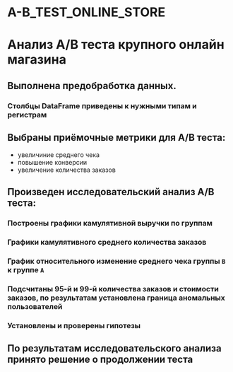 # A-B_TEST_ONLINE_STORE
# Анализ А/B теста крупного онлайн магазина
## Выполнена предобработка данных.
### Столбцы DataFrame приведены к нужными типам и регистрам
## Выбраны приёмочные метрики для А/B теста: 
- увеличиние среднего чека
- повышение конверсии
- увеличение количества заказов
## Произведен исследовательский анализ А/B теста:
### Построены графики камулятивной выручки по группам
### Графики камулятивного среднего количества заказов
### График относительного изменение среднего чека группы `B` к группе `A`
### Подсчитаны 95-й и 99-й количества заказов и стоимости заказов, по результатам установлена граница аномальных пользователей
### Установлены и проверены гипотезы
## По результатам исследовательского анализа принято решение о продолжении теста
